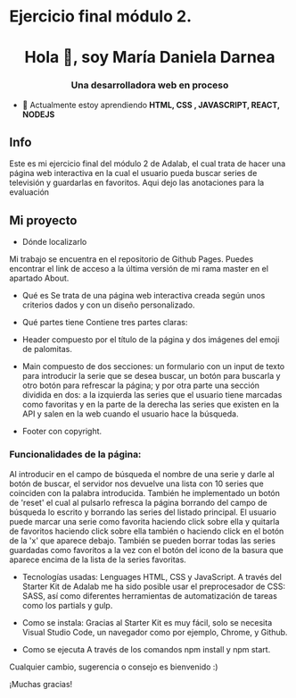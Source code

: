 # Ejercicio final módulo 2.

<h1 align="center">Hola 👋, soy María Daniela Darnea</h1>
<h3 align="center">Una desarrolladora web en proceso</h3>

- 🌱 Actualmente estoy aprendiendo **HTML, CSS , JAVASCRIPT, REACT, NODEJS**

## Info

Este es mi ejercicio final del módulo 2 de Adalab, el cual trata de hacer una página web interactiva en la cual el usuario pueda buscar series de televisión y guardarlas en favoritos.
Aqui dejo las anotaciones para la evaluación

## Mi proyecto

- Dónde localizarlo

Mi trabajo se encuentra en el repositorio de Github Pages. Puedes encontrar el link de acceso a la última versión de mi rama master en el apartado About.

- Qué es
  Se trata de una página web interactiva creada según unos criterios dados y con un diseño personalizado.

- Qué partes tiene
  Contiene tres partes claras:

- Header compuesto por el título de la página y dos imágenes del emoji de palomitas.

- Main compuesto de dos secciones: un formulario con un input de texto para introducir la serie que se desea buscar, un botón para buscarla y otro botón para refrescar la página; y por otra parte una sección dividida en dos: a la izquierda las series que el usuario tiene marcadas como favoritas y en la parte de la derecha las series que existen en la API y salen en la web cuando el usuario hace la búsqueda.

- Footer con copyright.

### Funcionalidades de la página:

Al introducir en el campo de búsqueda el nombre de una serie y darle al botón de buscar, el servidor nos devuelve una lista con 10 series que coinciden con la palabra introducida. También he implementado un botón de 'reset' el cual al pulsarlo refresca la página borrando del campo de búsqueda lo escrito y borrando las series del listado principal. El usuario puede marcar una serie como favorita haciendo click sobre ella y quitarla de favoritos haciendo click sobre ella también o haciendo click en el botón de la 'x' que aparece debajo. También se pueden borrar todas las series guardadas como favoritos a la vez con el botón del icono de la basura que aparece encima de la lista de la series favoritas.

- Tecnologías usadas:
  Lenguages HTML, CSS y JavaScript. A través del Starter Kit de Adalab me ha sido posible usar el preprocesador de CSS: SASS, así como diferentes herramientas de automatización de tareas como los partials y gulp.

- Como se instala:
  Gracias al Starter Kit es muy fácil, solo se necesita Visual Studio Code, un navegador como por ejemplo, Chrome, y Github.

- Como se ejecuta
  A través de los comandos npm install y npm start.

Cualquier cambio, sugerencia o consejo es bienvenido :)

¡Muchas gracias!
